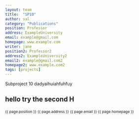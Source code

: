 ```yaml
---
layout: team
title:  "SP10"
author: sal
category: "Publications"
position: Professor
address: ExampleUniversity
email: example@gmail.com
homepage: www.example.com
writer: jane
position2: Professor2
address2: ExampleUniversity2
email2: example@gmail.com2
homepage2: www.example.com2
tags: [projects]
---
```


Subproject 10
dadyaihuiahfuhfuy
## hello try the second H

<div class = "col-md-3">
    <small class="ml-3">{{ page.position }}</small>
    <small class="ml-3">{{ page.address }}</small>
    <small class="ml-3">{{ page.email }}</small>
    <small class="ml-3">{{ page.homepage }}</small>
</div>
